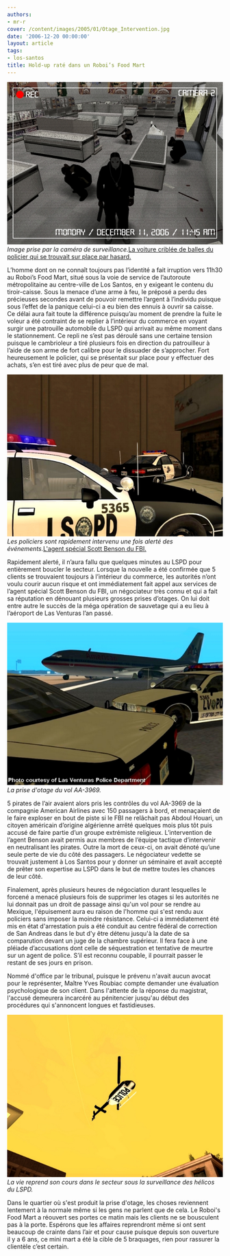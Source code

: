 ```yaml
---
authors:
- mr-r
cover: /content/images/2005/01/Otage_Intervention.jpg
date: '2006-12-20 00:00:00'
layout: article
tags:
- los-santos
title: Hold-up raté dans un Roboi’s Food Mart
---
```



![Image prise par la caméra de surveillance.](/content/images/2005/01/Otage_Camera.jpg)
_Image prise par la caméra de surveillance._[La voiture criblée de balles du policier qui se trouvait sur place par hasard.](/content/images/2005/01/Otage_Accident.jpg)

L’homme dont on ne connaît toujours pas l’identité a fait irruption vers 11h30 au Roboi’s Food Mart, situé sous la voie de service de l’autoroute métropolitaine au centre-ville de Los Santos, en y exigeant le contenu du tiroir-caisse. Sous la menace d’une arme à feu, le préposé a perdu des précieuses secondes avant de pouvoir remettre l’argent à l’individu puisque sous l’effet de la panique celui-ci a eu bien des ennuis à ouvrir sa caisse. Ce délai aura fait toute la différence puisqu’au moment de prendre la fuite le voleur a été contraint de se replier à l’intérieur du commerce en voyant surgir une&nbsp;patrouille automobile&nbsp;du LSPD qui arrivait au même moment dans le stationnement. Ce repli ne s’est pas déroulé sans une certaine tension puisque le cambrioleur a tiré plusieurs fois en direction du patrouilleur à l’aide de son arme de fort calibre pour le dissuader de s’approcher. Fort heureusement le policier, qui se présentait sur place pour y effectuer des achats, s’en est tiré avec plus de peur que de mal.

![Les policiers sont rapidement intervenu une fois alerté des événements.](/content/images/2005/01/Otage_Intervention.jpg)
_Les policiers sont rapidement intervenu une fois alerté des événements._[L'agent spécial Scott Benson du FBI.](/content/images/2005/01/Otage_Negociateur.jpg)

Rapidement alerté, il n’aura fallu que quelques minutes au LSPD pour entièrement boucler le secteur. Lorsque la nouvelle a été confirmée que 5 clients se trouvaient toujours à l’intérieur du commerce, les autorités n’ont voulu courir aucun&nbsp;risque et ont immédiatement fait appel aux services de l’agent spécial Scott Benson du FBI, un négociateur très connu et qui a fait sa réputation en dénouant plusieurs grosses prises d’otages. On lui doit entre autre le succès de la méga opération de sauvetage qui a eu lieu à l’aéroport de Las Venturas l’an passé.

![La prise d'otage du vol AA-3969.](/content/images/2005/01/Otage_Archive.jpg)
_La prise d'otage du vol AA-3969._

5 pirates de l’air avaient alors pris les contrôles du vol AA-3969 de la compagnie American Airlines avec 150 passagers à bord, et menaçaient de le faire exploser en bout de piste si le FBI ne relâchait pas Abdoul Houari, un citoyen américain d’origine algérienne arrêté quelques mois plus tôt puis accusé de faire partie d’un groupe extrémiste religieux. L’intervention de l’agent Benson avait permis aux membres de l’équipe tactique d’intervenir en neutralisant les pirates. Outre la mort de ceux-ci, on avait dénoté qu’une seule perte de vie du côté des passagers. Le négociateur vedette se trouvait justement à Los Santos pour y donner un séminaire et avait accepté de prêter son expertise au LSPD dans le but de mettre toutes les chances de leur côté.

Finalement, après plusieurs heures de négociation durant lesquelles le forcené a menacé plusieurs fois de supprimer les otages si les autorités ne lui donnait pas un droit de passage ainsi qu'un vol pour se rendre au Mexique, l'épuisement aura eu raison de l'homme qui s'est rendu aux policiers sans imposer la moindre résistance. Celui-ci a immédiatement été mis en état d'arrestation puis a été conduit au centre fédéral de correction de San Andreas dans le but d'y être détenu jusqu'à la date de sa comparution devant un juge de la chambre supérieur. Il fera face à une pléiade d’accusations dont celle de séquestration et tentative de meurtre sur un agent de police. S’il est reconnu coupable, il pourrait passer le restant de ses jours en prison.

Nommé d'office par le tribunal, puisque le prévenu n'avait aucun avocat pour le représenter, Maître Yves Roubiac compte demander une évaluation psychologique de son client. Dans l'attente de la réponse du magistrat, l'accusé demeurera incarcéré au pénitencier jusqu'au début des procédures qui s'annoncent longues et fastidieuses.

![La vie reprend son cours dans le secteur sous la surveillance des hélicos du LSPD.](/content/images/2005/01/Otage_Helico.jpg)
_La vie reprend son cours dans le secteur sous la surveillance des hélicos du LSPD._

Dans le quartier où s'est produit la prise d'otage, les choses reviennent lentement à la normale même si les gens ne parlent que de cela. Le Roboi's Food Mart a réouvert ses portes ce matin mais les clients ne se bousculent pas à la porte. Espérons que les affaires reprendront même si ont sent beaucoup de crainte dans l’air et pour cause puisque depuis son ouverture il y a 6 ans, ce mini mart a été la cible de 5 braquages, rien pour rassurer la clientèle c’est certain.